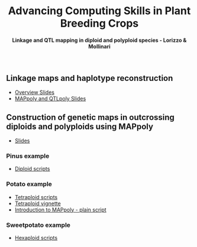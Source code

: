 <p align="center">
  <h1 align="center">Advancing Computing Skills in Plant Breeding Crops</h1>
   <h4 align="center">Linkage and QTL mapping in diploid and polyploid species - Lorizzo & Mollinari</h4>
    <br>
</p>

## Linkage maps and haplotype reconstruction

 - [Overview Slides](https://github.com/mmollina/ACSPB/blob/main/slides/Polyploid-Linkage-Analysis-ACSPB.pptx)
 - [MAPpoly and QTLpoly Slides](https://github.com/mmollina/SCRI/raw/main/docs/MAPPoly_QTLpolyupdates.pptx)

## Construction of genetic maps in outcrossing diploids and polyploids using MAPpoly

 - [Slides](https://github.com/mmollina/SCRI/blob/main/docs/SCRI_MAPpoly_training.pptx)
 
### Pinus example 
 - [Diploid scripts](https://github.com/mmollina/ACSPB/blob/main/pinus_mapping_script.R)
 
### Potato example
 - [Tetraploid scripts](https://github.com/mmollina/SCRI/tree/main/MAPpoly/tetra)
 - [Tetraploid vignette](https://rpubs.com/mmollin/tetra_mappoly_vignette)
 - [Introduction to MAPpoly - plain script](https://github.com/mmollina/SCRI/blob/main/docs/tetra/mappoly_intro.md)
 
### Sweetpotato example 
 - [Hexaploid scripts](https://github.com/mmollina/SCRI/tree/main/MAPpoly/hexa)
 

